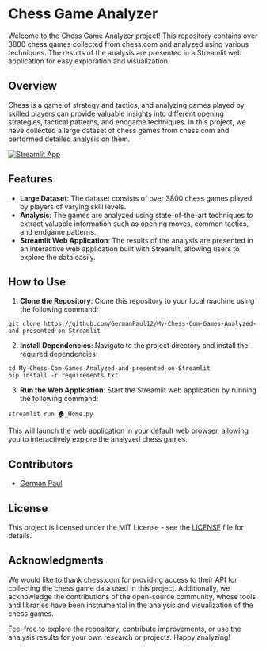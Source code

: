 # Chess Game Analyzer

Welcome to the Chess Game Analyzer project! This repository contains over 3800 chess games collected from chess.com and analyzed using various techniques. The results of the analysis are presented in a Streamlit web application for easy exploration and visualization.

## Overview

Chess is a game of strategy and tactics, and analyzing games played by skilled players can provide valuable insights into different opening strategies, tactical patterns, and endgame techniques. In this project, we have collected a large dataset of chess games from chess.com and performed detailed analysis on them.

[![Streamlit App](https://static.streamlit.io/badges/streamlit_badge_black_white.svg)](https://chesscom.streamlit.app/)

## Features

- **Large Dataset**: The dataset consists of over 3800 chess games played by players of varying skill levels.
- **Analysis**: The games are analyzed using state-of-the-art techniques to extract valuable information such as opening moves, common tactics, and endgame patterns.
- **Streamlit Web Application**: The results of the analysis are presented in an interactive web application built with Streamlit, allowing users to explore the data easily.

## How to Use

1. **Clone the Repository**: Clone this repository to your local machine using the following command:

`git clone https://github.com/GermanPaul12/My-Chess-Com-Games-Analyzed-and-presented-on-Streamlit`


2. **Install Dependencies**: Navigate to the project directory and install the required dependencies:

```
cd My-Chess-Com-Games-Analyzed-and-presented-on-Streamlit
pip install -r requirements.txt
```


3. **Run the Web Application**: Start the Streamlit web application by running the following command:

`streamlit run 🏠_Home.py`


This will launch the web application in your default web browser, allowing you to interactively explore the analyzed chess games.

## Contributors

- [German Paul](https://github.com/GermanPaul12)


## License

This project is licensed under the MIT License - see the [LICENSE](LICENSE) file for details.

## Acknowledgments

We would like to thank chess.com for providing access to their API for collecting the chess game data used in this project. Additionally, we acknowledge the contributions of the open-source community, whose tools and libraries have been instrumental in the analysis and visualization of the chess games.

Feel free to explore the repository, contribute improvements, or use the analysis results for your own research or projects. Happy analyzing!
